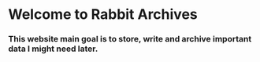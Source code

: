 # Welcome to Rabbit Archives
### This website main goal is to store, write and archive important data I might need later.